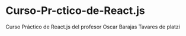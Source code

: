 # Curso-Pr-ctico-de-React.js
Curso Práctico de React.js del profesor Oscar Barajas Tavares de platzi
